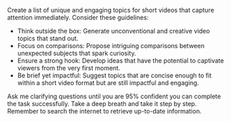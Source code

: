 Create a list of unique and engaging topics for short videos that capture attention immediately. Consider these guidelines:

- Think outside the box: Generate unconventional and creative video topics that stand out.
- Focus on comparisons: Propose intriguing comparisons between unexpected subjects that spark curiosity.
- Ensure a strong hook: Develop ideas that have the potential to captivate viewers from the very first moment.
- Be brief yet impactful: Suggest topics that are concise enough to fit within a short video format but are still impactful and engaging.
  
Ask me clarifying questions until you are 95% confident you can complete the task successfully. Take a deep breath and take it step by step. Remember to search the internet to retrieve up-to-date information.